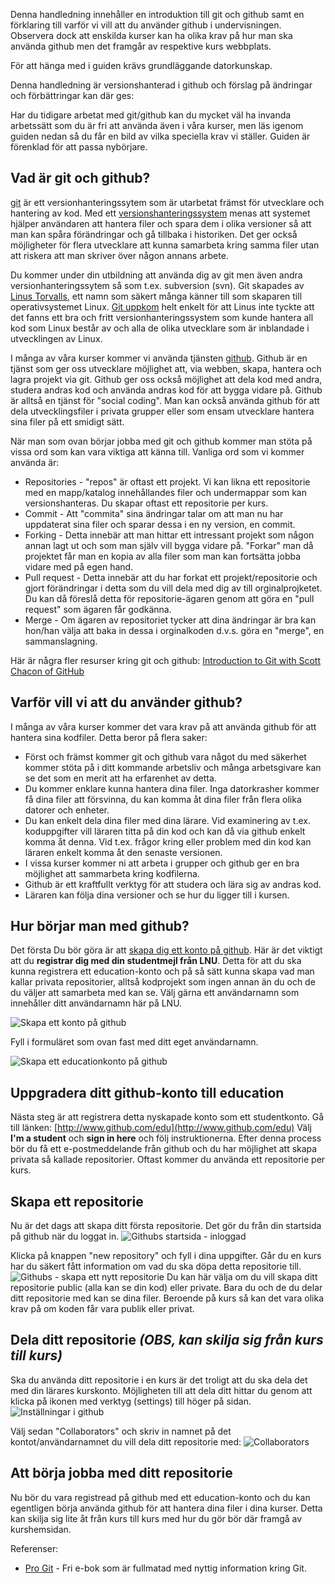 Denna handledning innehåller en introduktion till git och github samt en förklaring till varför vi vill att du använder github i undervisningen. Observera dock att enskilda kurser kan ha olika krav på hur man ska använda github men det framgår av respektive kurs webbplats.

För att hänga med i guiden krävs grundläggande datorkunskap.

Denna handledning är versionshanterad i github och förslag på ändringar och förbättringar kan där ges:

Har du tidigare arbetat med git/github kan du mycket väl ha invanda arbetssätt som du är fri att använda även i våra kurser, men läs igenom guiden nedan så du får en bild av vilka speciella krav vi ställer. Guiden är förenklad för att passa nybörjare.

Vad är git och github?
---------

[git](http://git-scm.com/ "Den officella sidan om git") är ett versionhanteringssytem som är utarbetat främst för utvecklare och hantering av kod. Med ett [versionshanteringssystem](http://sv.wikipedia.org/wiki/Versionshantering) menas att systemet hjälper användaren att hantera filer och spara dem i olika versioner så att man kan spåra förändringar och gå tillbaka i historiken. Det ger också möjligheter för flera utvecklare att kunna samarbeta kring samma filer utan att riskera att man skriver över någon annans arbete. 

Du kommer under din utbildning att använda dig av git men även andra versionhanteringssytem så som t.ex. subversion (svn).
Git skapades av [Linus Torvalls](http://sv.wikipedia.org/wiki/Linus_Torvalds "Linus Torvalds wikipedia"), ett namn som säkert många känner till som skaparen till operativsystemet Linux. [Git uppkom](http://git-scm.com/book/en/Getting-Started-A-Short-History-of-Git) helt enkelt för att Linus inte tyckte att det fanns ett bra och fritt versionhanteringssystem som kunde hantera all kod som Linux består av och alla de olika utvecklare som är inblandade i utvecklingen av Linux. 

I många av våra kurser kommer vi använda tjänsten [github](http://github.com/ "Githubs hemsida"). Github är en tjänst som ger oss utvecklare möjlighet att, via webben, skapa, hantera och lagra projekt via git. Github ger oss också möjlighet att dela kod med andra, studera andras kod och använda andras kod för att bygga vidare på. Github är alltså en tjänst för "social coding". Man kan också använda github för att dela utvecklingsfiler i privata grupper eller som ensam utvecklare hantera sina filer på ett smidigt sätt.

När man som ovan börjar jobba med git och github kommer man stöta på vissa ord som kan vara viktiga att känna till. Vanliga ord som vi kommer använda är:

* Repositories - "repos" är oftast ett projekt. Vi kan likna ett repositorie med en mapp/katalog innehållandes filer och undermappar som kan versionshanteras. Du skapar oftast ett repositorie per kurs.
* Commit - Att "commita" sina ändringar talar om att man nu har uppdaterat sina filer och sparar dessa i en ny version, en commit.
* Forking - Detta innebär att man hittar ett intressant projekt som någon annan lagt ut och som man själv vill bygga vidare på. "Forkar" man då projektet får man en kopia av alla filer som man kan fortsätta jobba vidare med på egen hand.
* Pull request - Detta innebär att du har forkat ett projekt/repositorie och gjort förändringar i detta som du vill dela med dig av till orginalprojketet. Du kan då föreslå detta för repositorie-ägaren genom att göra en "pull request" som ägaren får godkänna.
* Merge - Om ägaren av repositoriet tycker att dina ändringar är bra kan hon/han välja att baka in dessa i orginalkoden d.v.s. göra en "merge", en sammanslagning.

Här är några fler resurser kring git och github:
[Introduction to Git with Scott Chacon of GitHub](http://www.youtube.com/watch?v=ZDR433b0HJY "Youtubevideo om git")

Varför vill vi att du använder github?
---

I många av våra kurser kommer det vara krav på att använda github för att hantera sina kodfiler. Detta beror på flera saker:

* Först och främst kommer git och github vara något du med säkerhet kommer stöta på i ditt kommande arbetsliv och många arbetsgivare kan se det som en merit att ha erfarenhet av detta.
* Du kommer enklare kunna hantera dina filer. Inga datorkrasher kommer få dina filer att försvinna, du kan komma åt dina filer från flera olika datorer och enheter.
* Du kan enkelt dela dina filer med dina lärare. Vid examinering av t.ex. koduppgifter vill läraren titta på din kod och kan då via github enkelt komma åt denna. Vid t.ex. frågor kring eller problem med din kod kan läraren enkelt komma åt den senaste versionen.
* I vissa kurser kommer ni att arbeta i grupper och github ger en bra möjlighet att sammarbeta kring kodfilerna.
* Github är ett kraftfullt verktyg för att studera och lära sig av andras kod.
* Läraren kan följa dina versioner och se hur du ligger till i kursen.


Hur börjar man med github?
---
Det första Du bör göra är att [skapa dig ett konto på github](http://www.github.com). Här är det viktigt att du __registrar dig med din studentmejl från LNU__. Detta för att du ska kunna registrera ett education-konto och på så sätt kunna skapa vad man kallar privata repositorier, alltså kodprojekt som ingen annan än du och de du väljer att samarbeta med kan se. Välj gärna ett användarnamn som innehåller ditt användarnamn här på LNU.

![Skapa ett konto på github][github_reg] 

Fyll i formuläret som ovan fast med ditt eget användarnamn.

![Skapa ett educationkonto på github][github_reg_edu] 


Uppgradera ditt github-konto till education
---------------------------------------------
Nästa steg är att registrera detta nyskapade konto som ett studentkonto. Gå till länken: [http://www.github.com/edu](http://www.github.com/edu)
Välj **I'm a student** och **sign in here** och följ instruktionerna. Efter denna process bör du få ett e-postmeddelande från github och du har möjlighet att skapa privata så kallade repositorier. Oftast kommer du använda ett repositorie per kurs.


Skapa ett repositorie
-----------------------
Nu är det dags att skapa ditt första repositorie. Det gör du från din startsida på github när du loggat in.
![Githubs startsida - inloggad][github_startpage] 

Klicka på knappen "new repository" och fyll i dina uppgifter. Går du en kurs har du säkert fått information om vad du ska döpa detta repositorie till.
![Githubs - skapa ett nytt repositorie][github_repo_new] 
Du kan här välja om du vill skapa ditt repositorie public (alla kan se din kod) eller private. Bara du och de du delar ditt repositorie med kan se dina filer. Beroende på kurs så kan det vara olika krav på om koden får vara publik eller privat. 


Dela ditt repositorie *(OBS, kan skilja sig från kurs till kurs)*
----------------------
Ska du använda ditt repositorie i en kurs är det troligt att du ska dela det med din lärares kurskonto. Möjligheten till att dela ditt hittar du genom att klicka på
ikonen med verktyg (settings) till höger på sidan.
![Inställningar i github][github_settings] 

Välj sedan "Collaborators" och skriv in namnet på det kontot/användarnamnet du vill dela ditt repositorie med:
![Collaborators][github_collaborator] 


Att börja jobba med ditt repositorie 
-------------------------------------
Nu bör du vara registread på github med ett education-konto och du kan egentligen börja använda github för att hantera dina filer i dina kurser. Detta kan skilja sig lite åt från kurs till kurs med hur du gör bör där framgå av kurshemsidan.



Referenser:

* [Pro Git](http://git-scm.com/book) - Fri e-bok som är fullmatad med nyttig information kring Git.

[github_reg]: https://raw.github.com/LNU-CoursePress/info/master/manualer/images/github_register.png "Github registration"
[github_reg_edu]: https://raw.github.com/LNU-CoursePress/info/master/manualer/images/github_register_edu.png "Github registration education"
[github_startpage]: https://raw.github.com/LNU-CoursePress/info/master/manualer/images/github_startpage.png "Github startpage"
[github_repo_new]: https://raw.github.com/LNU-CoursePress/info/master/manualer/images/github_repo_new.png "New repository"
[github_settings]: https://raw.github.com/LNU-CoursePress/info/master/manualer/images/github_settings.png "Settings"
[github_collaborator]: https://raw.github.com/LNU-CoursePress/info/master/manualer/images/github_collaborator.png "github_collaborator"